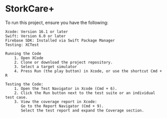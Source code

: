 # StorkCare+
To run this project, ensure you have the following:

    Xcode: Version 16.1 or later
    Swift: Version 6.0 or later
    Firebase SDK: Installed via Swift Package Manager
    Testing: XCTest
    
    Running the Code
        1. Open XCode 
        2. Clone or download the project repository.
        3. Select a target simulator
        4. Press Run (the play button) in Xcode, or use the shortcut Cmd + R
        
    Testing the Code: 
        1. Open the Test Navigator in Xcode (Cmd + 6).
        2. Click the Run button next to the test suite or an individual test case.
        3. View the coverage report in Xcode:
           Go to the Report Navigator (Cmd + 9).
           Select the test report and expand the Coverage section.
